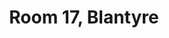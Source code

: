 ---
basin: 'Yes'
cudn: true
floor: First
grade: 2
images:
- /room_database/images/blantyre/blantyre17_1.png
- /room_database/images/blantyre/Blantyre17_3.jpg
- /room_database/images/blantyre/Blantyre17_2.png
living_room: 'No'
location: Blantyre
name: '17'
network: Wired and Wireless
title: Room 17,  Blantyre
---